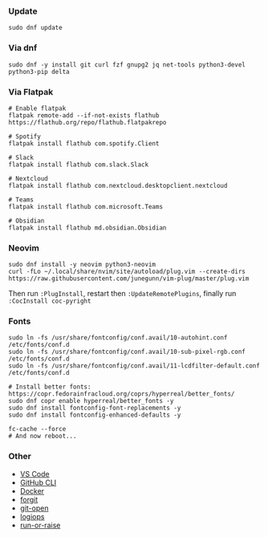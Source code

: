 ### Update

```shell
sudo dnf update
```

### Via dnf

```shell
sudo dnf -y install git curl fzf gnupg2 jq net-tools python3-devel python3-pip delta
```

### Via Flatpak

```shell
# Enable flatpak
flatpak remote-add --if-not-exists flathub https://flathub.org/repo/flathub.flatpakrepo

# Spotify
flatpak install flathub com.spotify.Client

# Slack
flatpak install flathub com.slack.Slack

# Nextcloud
flatpak install flathub com.nextcloud.desktopclient.nextcloud

# Teams
flatpak install flathub com.microsoft.Teams

# Obsidian
flatpak install flathub md.obsidian.Obsidian
```

### Neovim

```shell
sudo dnf install -y neovim python3-neovim
curl -fLo ~/.local/share/nvim/site/autoload/plug.vim --create-dirs https://raw.githubusercontent.com/junegunn/vim-plug/master/plug.vim
```

Then run `:PlugInstall`, restart then `:UpdateRemotePlugins`, finally run `:CocInstall coc-pyright`

### Fonts

```shell
sudo ln -fs /usr/share/fontconfig/conf.avail/10-autohint.conf /etc/fonts/conf.d
sudo ln -fs /usr/share/fontconfig/conf.avail/10-sub-pixel-rgb.conf /etc/fonts/conf.d
sudo ln -fs /usr/share/fontconfig/conf.avail/11-lcdfilter-default.conf /etc/fonts/conf.d

# Install better fonts: https://copr.fedorainfracloud.org/coprs/hyperreal/better_fonts/
sudo dnf copr enable hyperreal/better_fonts -y
sudo dnf install fontconfig-font-replacements -y
sudo dnf install fontconfig-enhanced-defaults -y

fc-cache --force
# And now reboot...
```


### Other

- [VS Code](https://code.visualstudio.com/docs/setup/linux)
- [GitHub CLI](https://github.com/cli/cli/blob/trunk/docs/install_linux.md)
- [Docker](https://docs.docker.com/engine/install/fedora/)
- [forgit](https://github.com/wfxr/forgit)
- [git-open](https://github.com/paulirish/git-open)
- [logiops](https://github.com/PixlOne/logiops)
- [run-or-raise](https://github.com/CZ-NIC/run-or-raise)
